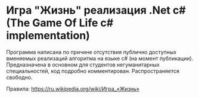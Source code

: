 # Игра "Жизнь" реализация .Net c# (The Game Of Life c# implementation)

Программа написана по причине отсутствия публично доступных вменяемых реализаций алгоритма на языке c# (на момент публикации).
Предназначена в основном для студентов негуманитарных специальностей, код подробно комментирован.
Распространяется свободно.

Правила:
https://ru.wikipedia.org/wiki/Игра_«Жизнь»
